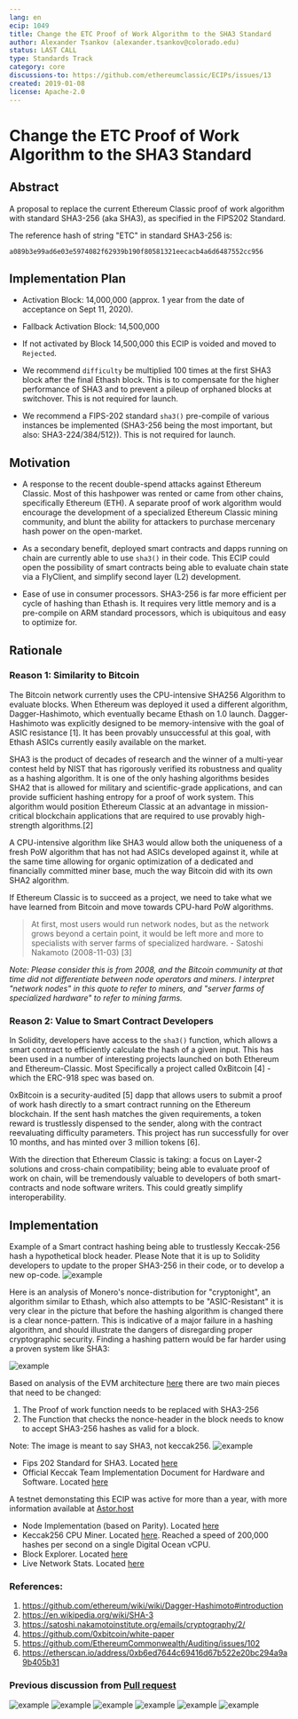 ```yaml
---
lang: en
ecip: 1049
title: Change the ETC Proof of Work Algorithm to the SHA3 Standard
author: Alexander Tsankov (alexander.tsankov@colorado.edu)
status: LAST CALL
type: Standards Track
category: core
discussions-to: https://github.com/ethereumclassic/ECIPs/issues/13
created: 2019-01-08
license: Apache-2.0
---
```

# Change the ETC Proof of Work Algorithm to the SHA3 Standard

## Abstract
A proposal to replace the current Ethereum Classic proof of work algorithm with standard SHA3-256 (aka SHA3), as specified in the FIPS202 Standard.

The reference hash of string "ETC" in standard SHA3-256 is:

 `a089b3e99ad6e03e5974082f62939b190f80581321eecacb4a6d6487552cc956`
 
## Implementation Plan

* Activation Block: 14,000,000 (approx. 1 year from the date of acceptance on Sept 11, 2020). 
* Fallback Activation Block: 14,500,000
* If not activated by Block 14,500,000 this ECIP is voided and moved to `Rejected`. 

* We recommend `difficulty` be multiplied 100 times at the first SHA3 block after the final Ethash block. This is to compensate for the higher performance of SHA3 and to prevent a pileup of orphaned blocks at switchover. This is not required for launch.
* We recommend a FIPS-202 standard `sha3()` pre-compile of various instances be implemented (SHA3-256 being the most important, but also: SHA3-224/384/512}). This is not required for launch.

## Motivation

* A response to the recent double-spend attacks against Ethereum Classic. Most of this hashpower was rented or came from other chains, specifically Ethereum (ETH). A separate proof of work algorithm would encourage the development of a specialized Ethereum Classic mining community, and blunt the ability for attackers to purchase mercenary hash power on the open-market. 

* As a secondary benefit, deployed smart contracts and dapps running on chain are currently able to use `sha3()` in their code. This ECIP could open the possibility of smart contracts being able to evaluate chain state via a FlyClient, and simplify second layer (L2) development. 

* Ease of use in consumer processors. SHA3-256 is far more efficient per cycle of hashing than Ethash is. It requires very little memory and is a pre-compile on ARM standard processors, which is ubiquitous and easy to optimize for. 

## Rationale

### Reason 1: Similarity to Bitcoin
The Bitcoin network currently uses the CPU-intensive SHA256 Algorithm to evaluate blocks. When Ethereum was deployed it used a different algorithm, Dagger-Hashimoto, which eventually became Ethash on 1.0 launch. Dagger-Hashimoto was explicitly designed to be memory-intensive with the goal of ASIC resistance [1]. It has been provably unsuccessful at this goal, with Ethash ASICs currently easily available on the market.

SHA3 is the product of decades of research and the winner of a multi-year contest held by NIST that has rigorously verified its robustness and quality as a hashing algorithm. It is one of the only hashing algorithms besides SHA2 that is allowed for military and scientific-grade applications, and can provide sufficient hashing entropy for a proof of work system. This algorithm would position Ethereum Classic at an advantage in mission-critical blockchain applications that are required to use provably high-strength algorithms.[2]

A CPU-intensive algorithm like SHA3 would allow both the uniqueness of a fresh PoW algorithm that has not had ASICs developed against it, while at the same time allowing for organic optimization of a dedicated and financially committed miner base, much the way Bitcoin did with its own SHA2 algorithm.

If Ethereum Classic is to succeed as a project, we need to take what we have learned from Bitcoin and move towards CPU-hard PoW algorithms.

> At first, most users would run network nodes, but as the network grows beyond a certain point, it would be left more and more to specialists with server farms of specialized hardware. - Satoshi Nakamoto (2008-11-03) [3]

*Note: Please consider this is from 2008, and the Bitcoin community at that time did not differentiate between node operators and miners. I interpret "network nodes" in this quote to refer to miners, and "server farms of specialized hardware" to refer to mining farms.*


### Reason 2: Value to Smart Contract Developers
In Solidity, developers have access to the `sha3()` function, which allows a smart contract to efficiently calculate the hash of a given input. This has been used in a number of interesting projects launched on both Ethereum and Ethereum-Classic. Most Specifically a project called 0xBitcoin [4] - which the ERC-918 spec was based on.

0xBitcoin is a security-audited [5] dapp that allows users to submit a proof of work hash directly to a smart contract running on the Ethereum blockchain. If the sent hash matches the given requirements, a token reward is trustlessly dispensed to the sender, along with the contract reevaluating difficulty parameters. This project has run successfully for over 10 months, and has minted over 3 million tokens [6].

With the direction that Ethereum Classic is taking: a focus on Layer-2 solutions and cross-chain compatibility; being able to evaluate proof of work on chain, will be tremendously valuable to developers of both smart-contracts and node software writers. This could greatly simplify interoperability. 

## Implementation

Example of a Smart contract hashing being able to trustlessly Keccak-256 hash a hypothetical block header. Please Note that it is up to Solidity developers to update to the proper SHA3-256 in their code, or to develop a new op-code. 
![example](https://i.imgur.com/xh3WgCF.png)

Here is an analysis of Monero's nonce-distribution for "cryptonight", an algorithm similar to Ethash, which also attempts to be "ASIC-Resistant" it is very clear in the picture that before the hashing algorithm is changed there is a clear nonce-pattern. This is indicative of a major failure in a hashing algorithm, and should illustrate the dangers of disregarding proper cryptographic security. Finding a hashing pattern would be far harder using a proven system like SHA3:

![example](https://i.imgur.com/vVdmzm9.jpg)

Based on analysis of the EVM architecture [here](https://cdn.discordapp.com/attachments/223675625334898688/534597157693685760/eth.jpg) there are two main pieces that need to be changed:

1. The Proof of work function needs to be replaced with SHA3-256
1. The Function that checks the nonce-header  in the block needs to know to accept SHA3-256 hashes as valid for a block.

Note: The image is meant to say SHA3, not keccak256.
![example](https://i.imgur.com/2hobqOL.png)

* Fips 202 Standard for SHA3. Located [here](https://nvlpubs.nist.gov/nistpubs/FIPS/NIST.FIPS.202.pdf)
* Official Keccak Team Implementation Document for Hardware and Software. Located [here](https://keccak.team/obsolete/Keccak-implementation-3.1.pdf)

A testnet demonstating this ECIP was active for more than a year, with more information available at [Astor.host](https://astor.host)

* Node Implementation (based on Parity). Located [here](https://github.com/antsankov/parity-ethereum/tree/sha3)
* Keccak256 CPU Miner. Located [here](https://github.com/antsankov/ethereum-cpu-miner). Reached a speed of 200,000 hashes per second on a single Digital Ocean vCPU. 
* Block Explorer. Located [here](https://explore.astor.host/)
* Live Network Stats. Located [here](https://stats.astor.host/)

### References: 

1. https://github.com/ethereum/wiki/wiki/Dagger-Hashimoto#introduction
1. https://en.wikipedia.org/wiki/SHA-3
1. https://satoshi.nakamotoinstitute.org/emails/cryptography/2/
1. https://github.com/0xbitcoin/white-paper
1. https://github.com/EthereumCommonwealth/Auditing/issues/102
1. https://etherscan.io/address/0xb6ed7644c69416d67b522e20bc294a9a9b405b31

### Previous discussion from [Pull request](https://github.com/ethereumclassic/ECIPs/pull/8)
![example](https://i.imgur.com/09Rtv0V.png)
![example](https://i.imgur.com/1TJtgO7.png)
![example](https://i.imgur.com/TTLZunn.png)
![example](https://i.imgur.com/uOoBFF9.png)
![example](https://i.imgur.com/irYFhRy.png)
![example](https://i.imgur.com/AoChMCy.png)
